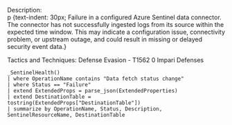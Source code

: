 Description:<br>
  p {text-indent: 30px; Failure in a configured Azure Sentinel data connector. The connector has not successfully ingested logs from its source within the expected time window. This may indicate a configuration issue, connectivity problem, or upstream outage, and could result in missing or delayed security event data.} <br>
  
Tactics and Techniques: Defense Evasion - T1562 0 Impari Defenses

```kql
_SentinelHealth()
| where OperationName contains "Data fetch status change"
| where Status == "Failure"
| extend ExtendedProps = parse_json(ExtendedProperties)
| extend DestinationTable = tostring(ExtendedProps["DestinationTable"])
| summarize by OperationName, Status, Description, SentinelResourceName, DestinationTable

